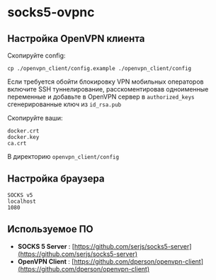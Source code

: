 socks5-ovpnc
=====================

Настройка OpenVPN клиента
-----
Скопируйте config:

    cp ./openvpn_client/config.example ./openvpn_client/config

Если требуется обойти блокировку VPN мобильных операторов включите
SSH туннелирование, расскоментировав одноименные переменные и добавьте
в OpenVPN сервер в `authorized_keys` сгенерированные ключ из `id_rsa.pub`

Скопируйте ваши:

    docker.crt
    docker.key
    ca.crt

В директорию `openvpn_client/config`

Настройка браузера
-----

    SOCKS v5
    localhost
    1080

Используемое ПО
-----

- **SOCKS 5 Server** : [https://github.com/serjs/socks5-server](https://github.com/serjs/socks5-server)
- **OpenVPN Client** : [https://github.com/dperson/openvpn-client](https://github.com/dperson/openvpn-client)
